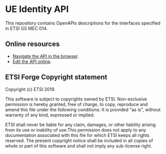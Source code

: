 # UE Identity API

This repository contains OpenAPIs descriptions for the interfaces specified in ETSI GS MEC 014.

## Online resources

* [Navigate the API in the browser](https://forge.etsi.org/swagger/editor/?url=https://forge.etsi.org/gitlab/mec/gs014-ue-identity-api/raw/master/UEidentityAPI.yaml).
* [Edit the API online](https://forge.etsi.org/swagger/editor/?url=https://forge.etsi.org/gitlab/mec/gs014-ue-identity-api/raw/master/UEidentityAPI.yaml).

## ETSI Forge Copyright statement

Copyright (c) ETSI 2019.

This software is subject to copyrights owned by ETSI. Non-exclusive permission 
is hereby granted, free of charge, to copy, reproduce and amend this file 
under the following conditions: It is provided "as is", without warranty of any 
kind, expressed or implied. 

ETSI shall never be liable for any claim, damages, or other liability arising 
from its use or inability of use.This permission does not apply to any documentation 
associated with this file for which ETSI keeps all rights reserved. The present 
copyright notice shall be included in all copies of whole or part of this 
software and shall not imply any sub-license right.